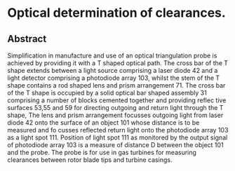 # Optical determination of clearances.

## Abstract
Simplification in manufacture and use of an optical triangulation probe is achieved by providing it with a T shaped optical path. The cross bar of the T shape extends between a light source comprising a laser diode 42 and a light detector comprising a photodiode array 103, whilst the stem of the T shape contains a rod shaped lens and prism arrangement 71. The cross bar of the T shape is occupied by a solid optical bar shaped assembly 31 comprising a number of blocks cemented together and providing reflec tive surfaces 53,55 and 59 for directing outgoing and return light through the T shape, The lens and prism arrangement focusses outgoing light from laser diode 42 onto the surface of an object 101 whose distance is to be measured and fo cusses reflected return light onto the photodiode array 103 as a light spot 111. Position of light spot 111 as monitored by the output signal of photodiode array 103 is a measure of distance D between the object 101 and the probe. The probe is for use in gas turbines for measuring clearances between rotor blade tips and turbine casings.
